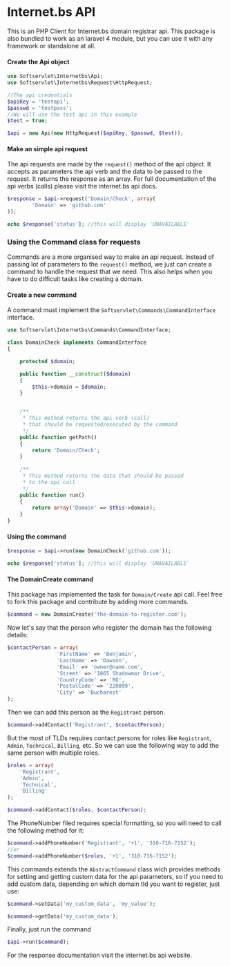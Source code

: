 Internet.bs API
==============

This is an PHP Client for Internet.bs domain registrar api. 
This package is also bundled to work as an laravel 4 module, but you can use it with any framework or standalone at all.

#### Create the Api object

````php
use Softservlet\Internetbs\Api;
use Softservlet\Internetbs\Request\HttpRequest;

//The api credentials
$apiKey = 'testapi';
$passwd = 'testpass';
//We will use the test api in this example
$test = true;

$api = new Api(new HttpRequest($apiKey, $passwd, $test));
````

#### Make an simple api request

The api requests are made by the `request()` method of the api object.
It accepts as parameters the api verb and the data to be passed to the request.
It returns the response as an array.
For full documentation of the api verbs (calls) please visit the internet.bs api docs.

````php
$response = $api->request('Domain/Check', array(
		'Domain' => 'github.com'
));

echo $response['status']; //this will display 'UNAVAILABLE'
````

### Using the Command class for requests

Commands are a more organised way to make an api request.
Instead of passing lot of parameters to the `request()` method, we just can create a command to handle the request that we need.
This also helps when you have to do difficult tasks like creating a domain.

#### Create a new command

A command must implement the `Softservlet\Commands\CommandInterface` interface.

````php
use Softservlet\Internetbs\Commands\CommandInterface;

class DomainCheck implements CommandInterface
{

	protected $domain;

	public function __construct($domain) 
	{
		$this->domain = $domain;
	}


	/**
	 * This method returns the api verb (call)
	 * that should be requested/executed by the command
	 */
	public function getPath()
	{
		return 'Domain/Check';
	}
	
	/**
	 * This method returns the data that should be passed
	 * to the api call
	 */
	public function run()
	{
		return array('Domain' => $this->domain);	
	}
}
````

#### Using the command

````php
$response = $api->run(new DomainCheck('github.com'));

echo $response['status']; //this will display 'UNAVAILABLE'
````

#### The DomainCreate command

This package has implemented the task for `Domain/Create` api call. Feel free to fork this package and contribute by adding more commands.

````php
$command = new DomainCreate('the-domain-to-register.com');
````

Now let's say that the person who register the domain has the following details: 

````php
$contactPerson = array(
				'FirstName' => 'Benjamin',
				'LastName' => 'Dawson',
				'Email'	=> 'owner@name.com',
				'Street' => '1865 Shadowmar Drive',
				'CountryCode' => 'RO',
				'PostalCode' => '220099',
				'City' => 'Bucharest'	
);
````

Then we can add this person as the `Registrant` person.

```php
$command->addContact('Registrant', $contactPerson);
````

But the most of TLDs requires contact persons for roles  like `Registrant`, `Admin`, `Technical`, `Billing`, etc.
So we can use the following way to add the same person with multiple roles.

````php
$roles = array(
	'Registrant',
	'Admin',
	'Technical',
	'Billing'
);

$command->addContact($roles, $contactPerson);
````

The PhoneNumber filed requires special formatting, so you will need to call the following method for it: 

````php
$command->addPhoneNumber('Registrant', '+1', '310-716-7152');
//or
$command->addPhoneNumber($roles, '+1', '310-716-7152');
````

This commands extends the `AbstractCommand` class wich provides methods for setting and getting custom data for the api parameters, so if you need to add custom data, depending on which domain tld you want to register, just use:

````php
$command->setData('my_custom_data', 'my_value');

$command->getData('my_custom_data');
````

Finally, just run the command

````php
$api->run($command);
````

For the response documentation visit the internet.bs api website.


